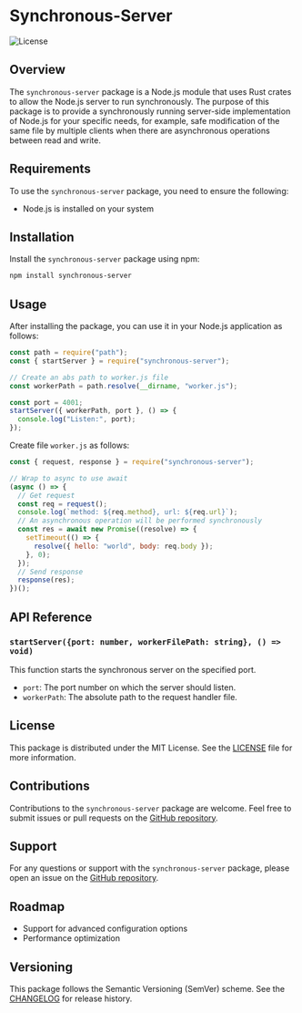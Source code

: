 # Synchronous-Server

![License](https://img.shields.io/github/license/kolserdav/synchronous-server-node)

## Overview

The `synchronous-server` package is a Node.js module that uses Rust crates to allow the Node.js server to run synchronously. The purpose of this package is to provide a synchronously running server-side implementation of Node.js for your specific needs, for example, safe modification of the same file by multiple clients when there are asynchronous operations between read and write.

## Requirements

To use the `synchronous-server` package, you need to ensure the following:

- Node.js is installed on your system

## Installation

Install the `synchronous-server` package using npm:

```bash
npm install synchronous-server
```

## Usage

After installing the package, you can use it in your Node.js application as follows:

```javascript
const path = require("path");
const { startServer } = require("synchronous-server");

// Create an abs path to worker.js file
const workerPath = path.resolve(__dirname, "worker.js");

const port = 4001;
startServer({ workerPath, port }, () => {
  console.log("Listen:", port);
});
```

Create file `worker.js` as follows:

```javascript
const { request, response } = require("synchronous-server");

// Wrap to async to use await
(async () => {
  // Get request
  const req = request();
  console.log(`method: ${req.method}, url: ${req.url}`);
  // An asynchronous operation will be performed synchronously
  const res = await new Promise((resolve) => {
    setTimeout(() => {
      resolve({ hello: "world", body: req.body });
    }, 0);
  });
  // Send response
  response(res);
})();
```

## API Reference

### `startServer({port: number, workerFilePath: string}, () => void)`

This function starts the synchronous server on the specified port.

- `port`: The port number on which the server should listen.
- `workerPath`: The absolute path to the request handler file.

## License

This package is distributed under the MIT License. See the [LICENSE](LICENSE) file for more information.

## Contributions

Contributions to the `synchronous-server` package are welcome. Feel free to submit issues or pull requests on the [GitHub repository](https://github.com/kolserdav/synchronous-server-node).

## Support

For any questions or support with the `synchronous-server` package, please open an issue on the [GitHub repository](https://github.com/kolserdav/synchronous-server-node).

## Roadmap

- Support for advanced configuration options
- Performance optimization

## Versioning

This package follows the Semantic Versioning (SemVer) scheme. See the [CHANGELOG](CHANGELOG.md) for release history.
